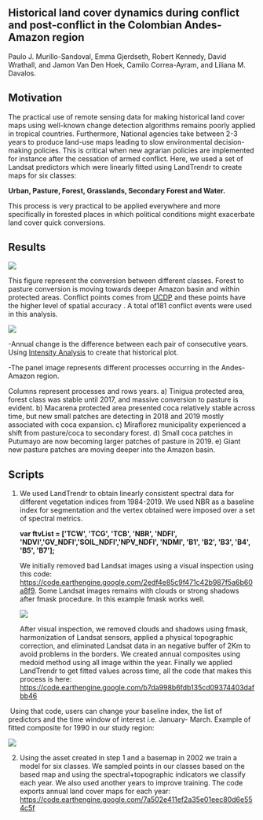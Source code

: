 ## **Historical land cover dynamics during conflict and post-conflict in the Colombian Andes-Amazon region**

Paulo J. Murillo-Sandoval, Emma Gjerdseth, Robert Kennedy, David Wrathall, and Jamon Van Den Hoek, Camilo Correa-Ayram, and Liliana M. Davalos.



## Motivation

The practical use of remote sensing data for making historical land cover maps using well-known change detection algorithms remains poorly applied in tropical countries. Furthermore, National agencies take between 2-3 years to produce land-use maps leading to slow environmental decision-making policies. This is critical when new agrarian policies are implemented for instance after the cessation of armed conflict. Here, we used a set of Landsat predictors which were linearly fitted using LandTrendr to create maps for six classes:

**Urban, Pasture, Forest, Grasslands, Secondary Forest and Water.**

This process is very practical to be applied everywhere and more specifically in forested places in which political conditions might exacerbate land cover quick conversions.

## Results

![](D:\PhD\CH2\github\land_use_conflict_peace\img\fig1.PNG)



This figure represent the conversion between different classes. Forest to pasture conversion is moving towards deeper Amazon basin and within protected areas. Conflict points comes from [UCDP](https://ucdp.uu.se) and these points have the higher level of spatial accuracy . A total of181 conflict events were used in this analysis.



![](D:\PhD\CH2\github\land_use_conflict_peace\img\fig2.PNG)



-Annual change is the difference between each pair of consecutive years. Using [Intensity Analysis](www.rdocumentation.org/packages/intensity.analysis/versions/0.1.6link-address) to create that historical plot. 

-The panel image represents different processes occurring in the Andes-Amazon region. 

Columns represent processes and rows years. a) Tinigua protected area, forest class was stable until 2017, and massive conversion to pasture is evident. b) Macarena protected area presented coca relatively stable across time, but new small patches are detecting in 2018 and 2019 mostly associated with coca expansion. c) Miraflorez municipality experienced a shift from pasture/coca to secondary forest. d) Small coca patches in Putumayo are now becoming larger patches of pasture in 2019. e) Giant new pasture patches are moving deeper into the Amazon basin.



## Scripts

1. We used LandTrendr to obtain linearly consistent spectral data for different vegetation indices from 1984-2019. We used NBR as a baseline index for segmentation and the vertex obtained were imposed over a set of spectral metrics. 

   **var ftvList = ['TCW', 'TCG', 'TCB', 'NBR', 'NDFI', 'NDVI','GV_NDFI','SOIL_NDFI','NPV_NDFI', 'NDMI', 'B1', 'B2', 'B3', 'B4', 'B5', 'B7'];**

   We initially removed bad Landsat images using a visual inspection using this code: https://code.earthengine.google.com/2edf4e85c9f471c42b987f5a6b60a8f9. Some Landsat images remains with clouds or strong shadows after fmask procedure. In this example fmask works well.

   

   ![](D:\PhD\CH2\github\land_use_conflict_peace\img\goodbad.PNG)

   

   After visual inspection, we removed clouds and shadows using fmask, harmonization of Landsat sensors, applied a physical topographic correction, and eliminated Landsat data in an negative buffer of 2Km to avoid problems in the borders. We created annual composites using medoid method using all image within the year. Finally we applied LandTrendr to get fitted values across time, all the code that makes this process is here: https://code.earthengine.google.com/b7da998b6fdb135cd09374403dafbb46



​		Using that code, users can change your baseline index, the list of predictors and the time window of interest i.e. January- 		   		March.   Example of fitted composite for 1990 in our study region:

![](D:\PhD\CH2\github\land_use_conflict_peace\img\visualization.PNG)



2. Using the asset created in step 1 and a basemap in 2002 we train a model for six classes. We sampled points in our classes based on the based map and using the spectral+topographic indicators we classify each year. We also used another years to improve training. The code exports annual land cover maps for each year: https://code.earthengine.google.com/7a502e411ef2a35e01eec80d6e554c5f